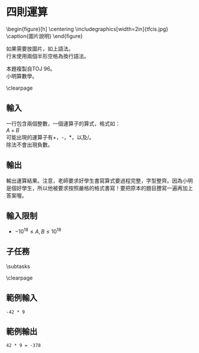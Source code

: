 # 四則運算

\begin{figure}[h]
\centering
\includegraphics[width=2in]{tfcis.jpg}
\caption{圖片說明}
\end{figure}

如果需要放圖片，如上語法。  
行末使用兩個半形空格為換行語法。  

本題複製自TOJ 96。  
小明算數學。  

\clearpage

## 輸入
一行包含兩個整數，一個運算子的算式，格式如：  
$A + B$  
可能出現的運算子有+，-，*，以及/。  
除法不會出現負數。  

## 輸出
輸出運算結果。注意，老師要求好學生書寫算式要過程完整，字型整齊。因為小明是個好學生，所以他被要求按照嚴格的格式書寫！要把原本的題目謄寫一遍再加上答案喔。  

## 輸入限制
 - $-10^{18} \leq A, B \leq 10^{18}$

## 子任務
\subtasks

\clearpage

## 範例輸入
```
-42 * 9
```

## 範例輸出
```
42 * 9 = -378
```
